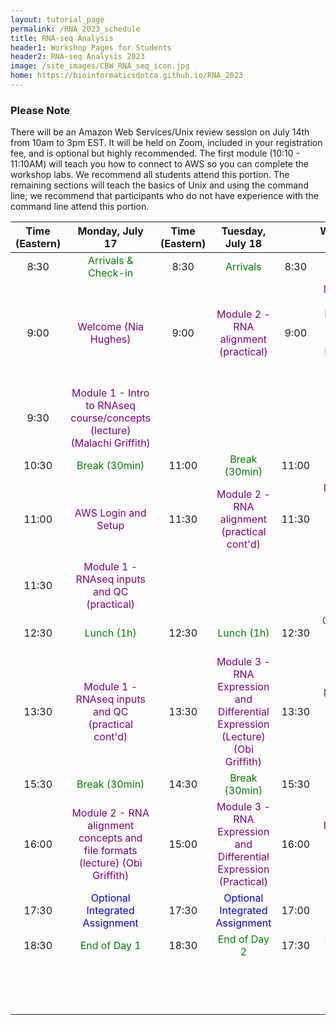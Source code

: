 ```yaml
---
layout: tutorial_page
permalink: /RNA_2023_schedule
title: RNA-seq Analysis
header1: Workshop Pages for Students
header2: RNA-seq Analysis 2023
image: /site_images/CBW_RNA_seq_icon.jpg
home: https://bioinformaticsdotca.github.io/RNA_2023
---
```


### Please Note
There will be an Amazon Web Services/Unix review session on July 14th from 10am to 3pm EST. It will be held on Zoom, included in your registration fee, and is optional but highly recommended. The first module (10:10 - 11:10AM) will teach you how to connect to AWS so you can complete the workshop labs. We recommend all students attend this portion. The remaining sections will teach the basics of Unix and using the command line; we recommend that participants who do not have experience with the command line attend this portion.

| Time (Eastern) |                                             Monday, July 17                                             | Time (Eastern) |                                              Tuesday, July 18                                              |       |                                          Wednesday, July 19                                          |
| :------------: | :-----------------------------------------------------------------------------------------------------: | :------------: | :--------------------------------------------------------------------------------------------------------: | :---: | :--------------------------------------------------------------------------------------------------: |
|      8:30      |                             <font color="green">Arrivals & Check-in</font>                              |      8:30      |                                    <font color="green">Arrivals</font>                                     | 8:30  |                                 <font color="green">Arrivals</font>                                  |
|      9:00      |                            <font color="purple">Welcome (Nia Hughes)</font>                             |      9:00      |                      <font color="purple">Module 2 - RNA alignment (practical)</font>                      | 9:00  | <font color="purple">Module 3 - RNA Expression and Differential Expression (Practical cont'd)</font> |
|      9:30      |      <font color="purple">Module 1 - Intro to RNAseq course/concepts (lecture) (Malachi Griffith)       |                |                                                                                                            |       |                                                                                                      |
|     10:30      |                                <font color="green">Break (30min)</font>                                 |     11:00      |                                  <font color="green">Break (30min)</font>                                  | 11:00 |                               <font color="green">Break (30min)</font>                               |
|     11:00      |                             <font color="purple">AWS Login and Setup</font>                             |     11:30      |                  <font color="purple">Module 2 - RNA alignment (practical cont'd)</font>                   | 11:30 |         <font color="purple">Module 4 - Pathway Analysis (Lecture) (Malachi Griffith)</font>         |
|     11:30      |                 <font color="purple">Module 1 - RNAseq inputs and QC (practical)</font>                 |
|     12:30      |                                  <font color="green">Lunch (1h)</font>                                  |     12:30      |                                   <font color="green">Lunch (1h)</font>                                    | 12:30 |                                <font color="green">Class Photo + Lunch (1h)</font>                                 |
|     13:30      |             <font color="purple">Module 1 - RNAseq inputs and QC (practical cont'd)</font>              |     13:30      | <font color="purple">Module 3 - RNA Expression and Differential Expression (Lecture) (Obi Griffith)</font> | 13:30 |                 <font color="purple">Module 4 - Pathway Analysis (Practical)</font>                  |
|     15:30      |                                <font color="green">Break (30min)</font>                                 |     14:30      |                                  <font color="green">Break (30min)</font>                                  | 15:30 |                               <font color="green">Break (30min)</font>                               |
|     16:00      | <font color="purple">Module 2 - RNA alignment concepts and file formats (lecture) (Obi Griffith)</font> |     15:00      |       <font color="purple">Module 3 - RNA Expression and Differential Expression (Practical)</font>        | 16:00 |                 <font color="purple">Module 4 - Batch Correction (Practical)</font>                  |
|     17:30      |                        <font color="blue">Optional Integrated Assignment</font>                         |     17:30      |                          <font color="blue">Optional Integrated Assignment</font>                          | 17:00 |                         <font color="purple">Survey & Closing Remarks</font>                         |
|     18:30      |                                 <font color="green">End of Day 1</font>                                 |     18:30      |                                  <font color="green">End of Day 2</font>                                   | 17:30 |                               <font color="green">End of Day 3</font>                                |
|                |                                                                                                         |                |                                                                                                            |       |                       <font color="blue">Informal Social (Details TBD)</font>                        |










